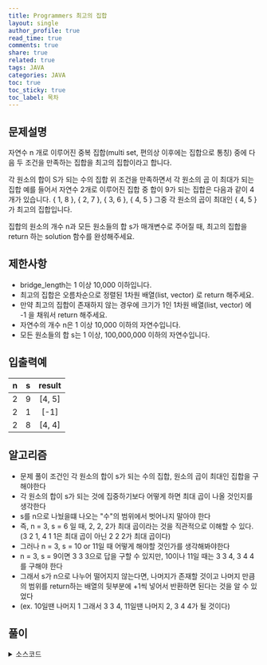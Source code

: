 ```yaml
---
title: Programmers 최고의 집합
layout: single
author_profile: true
read_time: true
comments: true
share: true
related: true
tags: JAVA
categories: JAVA
toc: true
toc_sticky: true
toc_label: 목차
---
```


## 문제설명
자연수 n 개로 이루어진 중복 집합(multi set, 편의상 이후에는 집합으로 통칭) 중에 다음 두 조건을 만족하는 집합을 최고의 집합이라고 합니다.

각 원소의 합이 S가 되는 수의 집합
위 조건을 만족하면서 각 원소의 곱 이 최대가 되는 집합
예를 들어서 자연수 2개로 이루어진 집합 중 합이 9가 되는 집합은 다음과 같이 4개가 있습니다.
{ 1, 8 }, { 2, 7 }, { 3, 6 }, { 4, 5 }
그중 각 원소의 곱이 최대인 { 4, 5 }가 최고의 집합입니다.

집합의 원소의 개수 n과 모든 원소들의 합 s가 매개변수로 주어질 때, 최고의 집합을 return 하는 solution 함수를 완성해주세요.


## 제한사항
- bridge_length는 1 이상 10,000 이하입니다. <br>
- 최고의 집합은 오름차순으로 정렬된 1차원 배열(list, vector) 로 return 해주세요.<br>
- 만약 최고의 집합이 존재하지 않는 경우에 크기가 1인 1차원 배열(list, vector) 에 -1 을 채워서 return 해주세요.<br>
- 자연수의 개수 n은 1 이상 10,000 이하의 자연수입니다.<br>
- 모든 원소들의 합 s는 1 이상, 100,000,000 이하의 자연수입니다.<br>


## 입출력예

|n|s|result|
|:-------------------------:|:-------------------------------:|:-----------------------------:|
|2|9|[4, 5]|
|2|1|[-1]|
|2|8|[4, 4]|



## 알고리즘
- 문제 풀이 조건인 각 원소의 합이 s가 되는 수의 집합, 원소의 곱이 최대인 집합을 구해야한다
- 각 원소의 합이 s가 되는 것에 집중하기보다 어떻게 하면 최대 곱이 나올 것인지를 생각한다
- s를 n으로 나눴을떄 나오는 "수"의 범위에서 벗어나지 말아야 한다
- 즉, n = 3, s = 6 일 때, 2, 2, 2가 최대 곱이라는 것을 직관적으로 이해할 수 있다. (3 2 1, 4 1 1은 최대 곱이 아닌 2 2 2가 최대 곱이다)
- 그러나 n = 3, s = 10 or 11일 때 어떻게 해야할 것인가를 생각해봐야한다
- n = 3, s = 9이면 3 3 3으로 답을 구할 수 있지만, 10이나 11일 때는 3 3 4, 3 4 4를 구해야 한다
- 그래서 s가 n으로 나누어 떨어지지 않는다면, 나머지가 존재할 것이고 나머지 만큼의 범위를 return하는 배열의 뒷부분에 +1씩 넣어서 반환하면 된다는 것을 알 수 있었다
- (ex. 10일땐 나머지 1 그래서 3 3 4, 11일땐 나머지 2, 3 4 4가 될 것이다)

## 풀이

<details>
<summary>소스코드</summary>
<div markdown="1">

```java
class Solution {
    public int[] solution(int n, int s) {
        if(n > s) {
            return new int[] {-1};
        }
        
        int[] answer = new int[n];
        if(s % n == 0) {
            for(int i = 0; i < n; i++){
                answer[i] = s / n;
            }
        } else {
            int rem = s % n;
            int pos = n - rem;
            for(int i = 0; i < pos; i++){
                answer[i] = s / n;
            }
            for(int i = pos; i < n; i++) {
                answer[i] = s / n +1;
            }
        }
        return answer;
    }
}
```
</div>
</details>

